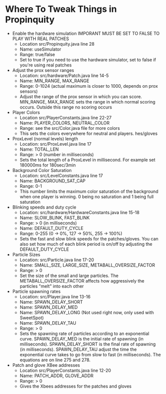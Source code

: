 # Where To Tweak Things in Propinquity

* Enable the hardware simulation IMPORANT MUST BE SET TO FALSE TO PLAY WITH REAL PATCHES
	* Location src/Propinquity.java line 28
	* Name: useSimulator
	* Range: true/false
	* Set to true if you need to use the hardware simulator, set to false if you're using real patches
* Adjust the prox sensor ranges
	* Location: src/hardware/Patch.java line 14-5
	* Name: MIN_RANGE, MAX_RANGE
	* Range: 0-1024 (actual maximum is closer to 1000, depends on prox sensors)
	* Adjust the range of the prox sensor in which you can score. MIN_RANGE, MAX_RANGE sets the range in which normal scoring occurs. Outside this range no scoring occurs
* Player Colors
	* Location src/PlayerConstants.java line 22-27
	* Name: PLAYER_COLORS, NEUTRAL_COLOR
	* Range: see the src/Color.java file for more colors
	* This sets the colors everywhere for neutral and players.
hes/gloves
* ProxLevel (normal levels) length
	* Location: src/ProxLevel.java line 17
	* Name: TOTAL_LEN
	* Range: > 0 (number in milliseconds)
	* Sets the total length of a ProxLevel in millisecond. For example set 180000ms for 180sec/3min
* Background Color Saturation
	* Location: src/LevelConstants.java line 17
	* Name: BACKGROUND_SAT_CAP
	* Range: 0-1
	* This number limits the maximum color saturation of the background when one player is winning. 0 being no saturation and 1 being full saturation
* Blinking speeds and duty cycle
	* Location: src/hardware/HardwareConstants.java line 15-18
	* Name: SLOW_BLINK, FAST_BLINK
	* Range: > 0 (in milliseconds)
	* Name: DEFAULT_DUTY_CYCLE
	* Range: 0-255 (0 -> 0%, 127 -> 50%, 255 -> 100%)
	* Sets the fast and slow blink speeds for the patches/gloves. You can also set how much of each blink period is on/off by adjusting the DEFAULT_DUTY_CYCLE
* Particle Sizes
	* Location: src/Particle.java line 17-20
	* Name: SMALL_SIZE, LARGE_SIZE, METABALL_OVERSIZE_FACTOR
	* Range: > 0
	* Set the size of the small and large particles. The METABALL_OVERSIZE_FACTOR affects how aggressively the particles "melt" into each other
* Particle spawning rates
	* Location: src/Player.java line 13-16
	* Name: SPAWN_DELAY_SHORT
	* Name: SPAWN_DELAY_MED
	* Name: SPAWN_DELAY_LONG (Not used right now, only used with SweetSpot)
	* Name: SPAWN_DELAY_TAU
	* Range: > 0
	* Sets the spawning rate of particles according to an exponential curve. SPAWN_DELAY_MED is the initial rate of spawning (in milliseconds). SPAWN_DELAY_SHORT is the final rate of spawning (in milliseconds). SPAWN_DELAY_TAU adjust the time the exponential curve takes to go from slow to fast (in milliseconds). The equations are on line 275 and 278.
* Patch and glove XBee addresses
	* Location src/PlayerConstants.java line 12-20
	* Name: PATCH_ADDR, GLOVE_ADDR
	* Range: > 0
	* Gives the Xbees addresses for the patches and gloves